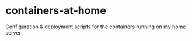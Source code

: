 # containers-at-home
Configuration &amp; deployment scripts for the containers running on my home server 

